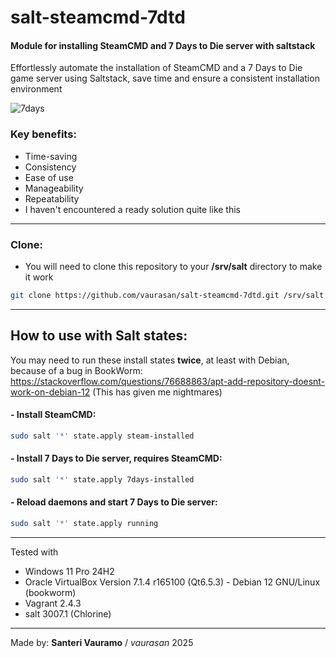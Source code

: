 # salt-steamcmd-7dtd

#### Module for installing SteamCMD and 7 Days to Die server with saltstack

Effortlessly automate the installation of SteamCMD and a 7 Days to Die game server using Saltstack, save time and ensure a consistent installation environment

![7days](.gitignore/7days.png)

### Key benefits:
- Time-saving
- Consistency
- Ease of use
- Manageability
- Repeatability
- I haven't encountered a ready solution quite like this

---

### Clone:
- You will need to clone this repository to your **/srv/salt** directory to make it work
```bash
git clone https://github.com/vaurasan/salt-steamcmd-7dtd.git /srv/salt
```

---

## How to use with Salt states: 
You may need to run these install states **twice**, at least with Debian, because of a bug in BookWorm: https://stackoverflow.com/questions/76688863/apt-add-repository-doesnt-work-on-debian-12 (This has given me nightmares)
#### - Install SteamCMD:
```bash
sudo salt '*' state.apply steam-installed
```
#### - Install 7 Days to Die server, requires SteamCMD:
```bash
sudo salt '*' state.apply 7days-installed
```
#### - Reload daemons and start 7 Days to Die server:
```bash
sudo salt '*' state.apply running
```

---

Tested with
- Windows 11 Pro 24H2
- Oracle VirtualBox Version 7.1.4 r165100 (Qt6.5.3) - Debian 12 GNU/Linux (bookworm)
- Vagrant 2.4.3
- salt 3007.1 (Chlorine)

---

Made by: **Santeri Vauramo** / <em>vaurasan</em> 2025
